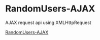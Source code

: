 # RandomUsers-AJAX
AJAX request api using XMLHttpRequest

[RandomUsers-AJAX](https://cosmin-web-ux.github.io/RandomUsers-AJAX/)
